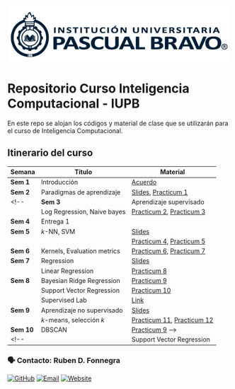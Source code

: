 
<center> <img src="Images/iupb_logo.png" width="500px"/> </center>


# Repositorio Curso Inteligencia Computacional - IUPB

En este repo se alojan los códigos y material de clase que se utilizarán para el curso de Inteligencia Computacional. 


## Itinerario del curso

| Semana | Título | Material |
|---|---|---|
| **Sem 1**  | Introducción | [Acuerdo](https://docs.google.com/spreadsheets/d/1UTLIdm1r4sKRy5x8larDZFBJaP_4qfNM/edit?usp=sharing&ouid=107921194674515097266&rtpof=true&sd=true)
| **Sem 2**  | Paradigmas de aprendizaje | [Slides](https://docs.google.com/presentation/d/1B4wBGexKpvu-p86_NcTSuF2H3iwDRd9sfpbdgkO8Ge8/edit?usp=sharing), [Practicum 1](https://github.com/rubenfonnegra/inteligencia_computacional/blob/master/Sem_2/Practicum_1.ipynb) 
<!-- | **Sem 3**  | Aprendizaje supervisado | [Slides](https://docs.google.com/presentation/d/1LXk-NZukENNsZK6zCxl61igACg7jgTttROvBJpxvzB0/edit?usp=sharing)
|            | Log Regression, Naive bayes | [Practicum 2](https://github.com/rubenfonnegra/inteligencia_computacional/blob/master/Sem_3/Logistic_Regression.ipynb), [Practicum 3](https://github.com/rubenfonnegra/inteligencia_computacional/blob/master/Sem_3/Naive_Bayes.ipynb)
| **Sem 4**  | Entrega 1
| **Sem 5**  | $k$-NN, SVM | [Slides](https://docs.google.com/presentation/d/1js6aJmwcObUDtUfXVSQULHk4iOpbR5nSmdBIJMI2D6w/edit?usp=sharing) 
|            | | [Practicum 4](https://github.com/rubenfonnegra/inteligencia_computacional/blob/master/Sem_5/kNN.ipynb), [Practicum 5](https://github.com/rubenfonnegra/inteligencia_computacional/blob/master/Sem_5/SVM.ipynb)
| **Sem 6** | Kernels, Evaluation metrics | [Practicum 6](https://github.com/rubenfonnegra/inteligencia_computacional/blob/master/Sem_6/kernels_svm.ipynb), [Practicum 7](https://github.com/rubenfonnegra/inteligencia_computacional/blob/master/Sem_6/Classification_Metrics.ipynb)
| **Sem 7**  | Regression | [Slides](https://docs.google.com/presentation/d/1-gcPCbCaaiiEAzQB3rnUBEFy8SOCjIJmZu8gb50-pQQ/edit?usp=sharing)
|   | Linear Regression | [Practicum 8](https://github.com/rubenfonnegra/inteligencia_computacional/blob/master/Sem_7/Linear_Reg.ipynb)
| **Sem 8** | Bayesian Ridge Regression | [Practicum 9](https://github.com/rubenfonnegra/inteligencia_computacional/blob/master/Sem_8/Bayesian_Ridge.ipynb)
|           | Support Vector Regression | [Practicum 10](https://github.com/rubenfonnegra/inteligencia_computacional/blob/master/Sem_8/SVR.ipynb)
|           | Supervised Lab | [Link](https://github.com/rubenfonnegra/inteligencia_computacional/blob/master/Sem_9/Supervised_Lab.ipynb)
| **Sem 9** | Aprendizaje no supervisado | [Slides](https://docs.google.com/presentation/d/1hk5-9YLjPpvCBCq6pZxF_AvUgZwKH8TPDABAVZn8zxM/edit?usp=sharing)
|           | $k$-means, selección $k$ | [Practicum 11](https://github.com/rubenfonnegra/inteligencia_computacional/blob/master/Sem_9/k-means.ipynb), [Practicum 12](https://github.com/rubenfonnegra/inteligencia_computacional/blob/master/Sem_9/cluster_analysis.ipynb)
| **Sem 10** | DBSCAN | [Practicum 9](https://github.com/rubenfonnegra/inteligencia_computacional/blob/master/Sem_10/DBSCAN.ipynb) -->
<!-- |           | Support Vector Regression | [Practicum 10](https://github.com/rubenfonnegra/inteligencia_computacional/blob/master/Sem_8/SVR.ipynb) -->


<!-- | **Sem 6** | Clustering Jerárquico | [Link](https://docs.google.com/presentation/d/1XphOGfcw0bueFupyQtosTo5LL90sZ0dkJA32r4JiIYg/edit?usp=sharing), [Practicum 4](https://github.com/rubenfonnegra/analitica_datos/blob/master/Sem_6/Practicum_4.ipynb)
| **Sem 7**  | Paradigma Supervisado | [Link](https://docs.google.com/presentation/d/1I4cHCa8T4lMJbxHHbIRzySzkS2A_rfDb8gpnQ2oMoZE), [Practicum 5](https://github.com/rubenfonnegra/analitica_datos/blob/master/Sem_7/Practicum_5.ipynb)
| **Sem 8**  | Clasificación y regresión | [Practicum 6](https://github.com/rubenfonnegra/analitica_datos/blob/master/Sem_8/Practicum_6.ipynb)
| **Sem 9**  | Aplicaciones | [Practicum 7](https://github.com/rubenfonnegra/analitica_datos/blob/master/Sem_9/Practicum_7.ipynb)
| **Sem 10** | Aplicaciones | 
| **Sem 11** | Aplicaciones | 
|        | Neural Nets |  -->



### 🗣️ Contacto: Ruben D. Fonnegra

  [![GitHub](https://img.shields.io/badge/github-%23121011.svg?style=for-the-badge&logo=github&logoColor=white)](https://github.com/rubenfonnegra) 
  [![Email](https://img.shields.io/badge/Email-c14438?style=for-the-badge&logo=gmail&logoColor=white)](mailto:ruben.fonnegra@pascuabravo.edu.co "Connect via Email")
  [![Website](https://img.shields.io/badge/website-%230070D1.svg?style=for-the-badge&logo=About.me&logoColor=white)](https://rubenfonnegra.github.io/)
